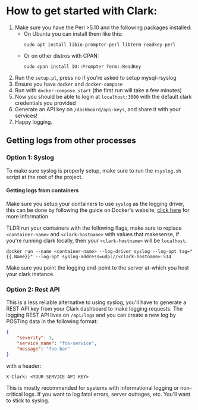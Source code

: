 # How to get started with Clark:
1. Make sure you have the Perl >5.10 and the following packages installed:
    - On Ubuntu you can install them like this:
        ```
        sudo apt install libio-prompter-perl libterm-readkey-perl
        ```
    - Or on other distros with CPAN:
        ```
        sudo cpan install IO::Prompter Term::ReadKey
        ```
2. Run the `setup.pl`, press no if you're asked to setup mysql-rsyslog
3. Ensure you have `docker` and `docker-compose`
4. Run with `docker-compose start` (the first run will take a few minutes)
5. Now you should be able to login at `localhost:3000` with the default clark credentials you provided
6. Generate an API key on `/dashboard/api-keys`, and share it with your services!
7. Happy logging.

## Getting logs from other processes

### Option 1: Syslog
To make sure syslog is properly setup, make sure to run the `rsyslog.sh` script at the root of the project.

#### Getting logs from containers
Make sure you setup your containers to use `syslog` as the logging driver, this can be
done by following the guide on Docker's website, [click here](https://docs.docker.com/config/containers/logging/syslog/) for more information.

TLDR run your containers with the following flags, make sure to replace `<container-name>` and `<clark-hostname>` with values that makesense,
if you're running clark locally, then your `<clark-hostname>` will be `localhost`.
```
docker run --name <container-name> --log-driver syslog --log-opt tag="{{.Name}}" --log-opt syslog-address=udp://<clark-hostname>:514
```

Make sure you point the logging end-point to the server at-which you host your clark instance.

### Option 2: Rest API
This is a less reliable alternative to using syslog, you'll have to generate a REST
API key from your Clark dashboard to make logging requests. The logging REST API lives
on `/api/logs` and you can create a new log by POSTing data in the following format:
```json
{
    "severity": 1,
    "service_name": "foo-service",
    "message": "foo bar"
}
```

with a header:

```
X-Clark: <YOUR-SERVICE-API-KEY>
```

This is mostly recommended for systems with informational logging or non-critical logs. If you want to log
fatal errors, server outtages, etc. You'll want to stick to syslog.